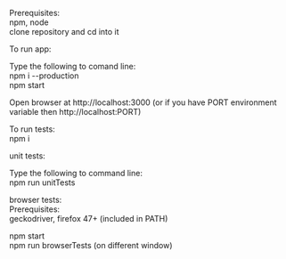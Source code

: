 Prerequisites:    
npm, node    
clone repository and cd into it

To run app:

Type the following to comand line:    
npm i --production    
npm start    

Open browser at http://localhost:3000 (or if you have PORT environment variable then http://localhost:PORT)    

To run tests:    
npm i    

unit tests:

Type the following to command line:    
npm run unitTests    

browser tests:    
Prerequisites:    
geckodriver, firefox 47+ (included in PATH)    

npm start    
npm run browserTests (on different window)    


